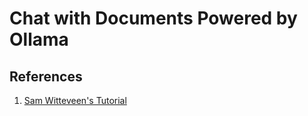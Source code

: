 # Chat with Documents Powered by Ollama



## References
1. [Sam Witteveen's Tutorial](https://github.com/samwit/langchain-tutorials/tree/main/2024/gemma2_local_rag)